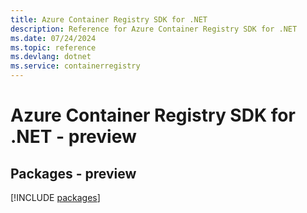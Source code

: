 ```yaml
---
title: Azure Container Registry SDK for .NET
description: Reference for Azure Container Registry SDK for .NET
ms.date: 07/24/2024
ms.topic: reference
ms.devlang: dotnet
ms.service: containerregistry
---
```

# Azure Container Registry SDK for .NET - preview
## Packages - preview
[!INCLUDE [packages](container-registry-index.md)]